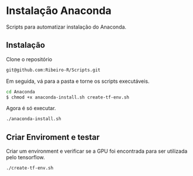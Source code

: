 # Instalação Anaconda

Scripts para automatizar instalação do Anaconda.

## Instalação

Clone o repositório

~~~bash
git@github.com:Ribeiro-R/Scripts.git
~~~

Em seguida, vá para a pasta e torne os scripts executáveis.

~~~bash
cd Anaconda
$ chmod +x anaconda-install.sh create-tf-env.sh
~~~

Agora é só executar.

~~~bash
./anaconda-install.sh
~~~

## Criar Enviroment e testar

Criar um environment e verificar se a GPU foi encontrada para ser utilizada pelo tensorflow.

~~~bash
./create-tf-env.sh
~~~
